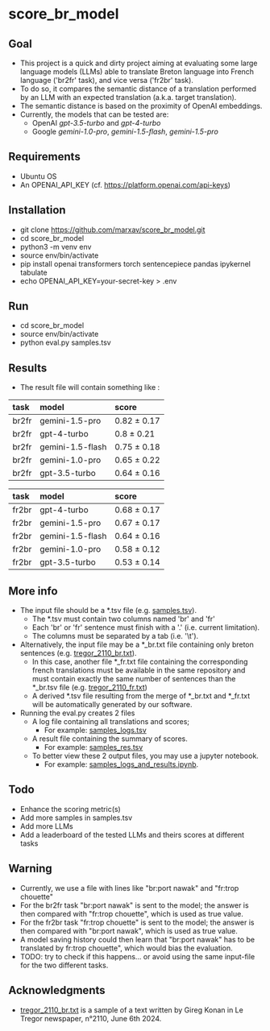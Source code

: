 # score_br_model

## Goal
* This project is a quick and dirty project aiming at evaluating some large language models (LLMs) able to translate Breton language into French language ('br2fr' task), and vice versa ('fr2br' task).
* To do so, it compares the semantic distance of a translation performed by an LLM with an expected translation (a.k.a. target translation).
* The semantic distance is based on the proximity of OpenAI embeddings.
* Currently, the models that can be tested are: 
  * OpenAI *gpt-3.5-turbo* and *gpt-4-turbo*
  * Google *gemini-1.0-pro*, *gemini-1.5-flash*, *gemini-1.5-pro*

## Requirements
* Ubuntu OS
* An OPENAI_API_KEY (cf. https://platform.openai.com/api-keys)

## Installation
* git clone https://github.com/marxav/score_br_model.git
* cd score_br_model
* python3 -m venv env
* source env/bin/activate
* pip install openai transformers torch sentencepiece pandas ipykernel tabulate
* echo OPENAI_API_KEY=your-secret-key > .env

## Run
* cd score_br_model
* source env/bin/activate
* python eval.py samples.tsv 


## Results
* The result file will contain something like :

| task   | model            | score       |
|:-------|:-----------------|:------------|
| br2fr  | gemini-1.5-pro   | 0.82 ± 0.17 |
| br2fr  | gpt-4-turbo      | 0.8 ± 0.21  |
| br2fr  | gemini-1.5-flash | 0.75 ± 0.18 |
| br2fr  | gemini-1.0-pro   | 0.65 ± 0.22 |
| br2fr  | gpt-3.5-turbo    | 0.64 ± 0.16 |

| task   | model            | score       |
|:-------|:-----------------|:------------|
| fr2br  | gpt-4-turbo      | 0.68 ± 0.17 |
| fr2br  | gemini-1.5-pro   | 0.67 ± 0.17 |
| fr2br  | gemini-1.5-flash | 0.64 ± 0.16 |
| fr2br  | gemini-1.0-pro   | 0.58 ± 0.12 |
| fr2br  | gpt-3.5-turbo    | 0.53 ± 0.14 |



## More info
* The input file should be a *.tsv file (e.g. [samples.tsv](samples.tsv)). 
  * The *.tsv must contain two columns named 'br' and 'fr' 
  * Each 'br' or 'fr' sentence must finish with a '.' (i.e. current limitation).  
  * The columns must be separated by a tab (i.e. '\t').  
* Alternatively, the input file may be a *_br.txt file containing only breton sentences (e.g. [tregor_2110_br.txt](tregor_2110_br.txt)). 
  * In this case, another file *_fr.txt file containing the corresponding french translations must be available in the same repository and must contain exactly the same number of sentences than the *_br.tsv file (e.g. [tregor_2110_fr.txt](tregor_2110_fr.txt))
  * A derived *.tsv file resulting from the merge of *_br.txt and *_fr.txt will be automatically generated by our software.
* Running the eval.py creates 2 files 
  * A log file containing all translations and scores;
    * For example: [samples_logs.tsv](samples_logs.tsv)
  * A result file containing the summary of scores.  
    * For example: [samples_res.tsv](samples_res.tsv)
  * To better view these 2 output files, you may use a jupyter notebook.
    * For example: [samples_logs_and_results.ipynb](samples_logs_and_results.ipynb).
  
## Todo
* Enhance the scoring metric(s)
* Add more samples in samples.tsv
* Add more LLMs
* Add a leaderboard of the tested LLMs and theirs scores at different tasks

## Warning
* Currently, we use a file with lines like "br:port nawak" and "fr:trop chouette"
* For the br2fr task "br:port nawak" is sent to the model; the answer is then compared with "fr:trop chouette", which is used as true value.
* For the fr2br task "fr:trop chouette" is sent to the model; the answer is then compared with "br:port nawak", which is used as true value.
* A model saving history could then learn that "br:port nawak" has to be translated by fr:trop chouette", which would bias the evaluation.
* TODO: try to check if this happens... or avoid using the same input-file for the two different tasks.

## Acknowledgments
* [tregor_2110_br.txt](tregor_2110_br.txt) is a sample of a text written by Gireg Konan in Le Tregor newspaper, n°2110, June 6th 2024.
